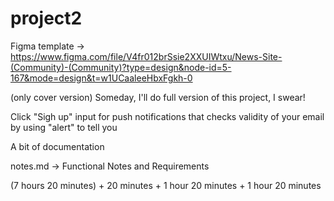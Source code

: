 # project2

Figma template -> https://www.figma.com/file/V4fr012brSsie2XXUIWtxu/News-Site-(Community)-(Community)?type=design&node-id=5-167&mode=design&t=w1UCaaleeHbxFgkh-0

(only cover version)
Someday, I'll do full version of this project, I swear!

Click "Sigh up" input for push notifications that checks validity of your email by using "alert" to tell you

A bit of documentation

notes.md -> Functional Notes and Requirements

(7 hours 20 minutes) + 20 minutes + 1 hour 20 minutes +
1 hour 20 minutes